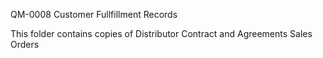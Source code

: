 QM-0008 Customer Fullfillment Records

This folder contains copies of
Distributor Contract and Agreements
Sales Orders
